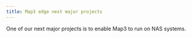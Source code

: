 ```yaml
---
title: Map3 edge next major projects
---
```

One of our next major projects is to enable Map3 to run on NAS systems.
